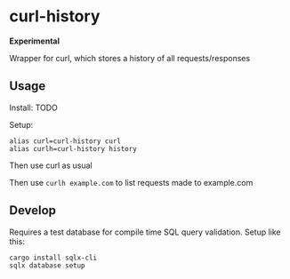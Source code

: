 # curl-history

**Experimental**

Wrapper for curl, which stores a history of all requests/responses

## Usage

Install: TODO

Setup:

```
alias curl=curl-history curl
alias curlh=curl-history history
```

Then use curl as usual

Then use `curlh example.com` to list requests made to example.com

## Develop

Requires a test database for compile time SQL query validation. Setup like this:

```
cargo install sqlx-cli
sqlx database setup
```
